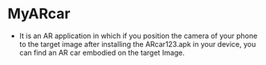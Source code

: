 # MyARcar
- It is an AR application in which if you position the camera of your phone to the target image after installing the ARcar123.apk in your device, you can find an AR car embodied on the target Image. 
